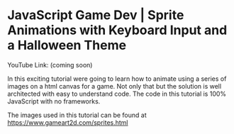# JavaScript Game Dev | Sprite Animations with Keyboard Input and a Halloween Theme

YouTube Link:
(coming soon)

In this exciting tutorial were going to learn how to animate using a series of images on a html canvas for a game. Not only that but the solution is well architected with easy to understand code.  The code in this tutorial is 100% JavaScript with no frameworks.

The images used in this tutorial can be found at 
https://www.gameart2d.com/sprites.html


